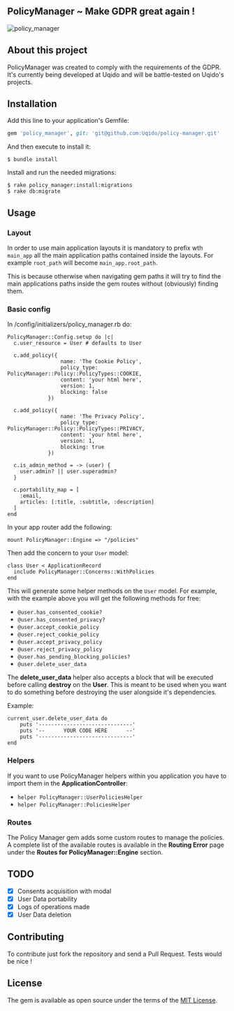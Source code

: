 ## PolicyManager ~ Make GDPR great again !

![policy_manager](https://media.giphy.com/media/14rq7jizqq3oeQ/giphy.gif)

## About this project

PolicyManager was created to comply with the requirements of the GDPR.
It's currently being developed at Uqido and will be battle-tested on Uqido's projects.

## Installation

Add this line to your application's Gemfile:

```ruby
gem 'policy_manager', git: 'git@github.com:Uqido/policy-manager.git'
```

And then execute to install it:

    $ bundle install

Install and run the needed migrations:

    $ rake policy_manager:install:migrations
    $ rake db:migrate

## Usage

### Layout

In order to use main application layouts it is mandatory to prefix wth `main_app` all the main application paths contained
inside the layouts. For example `root_path` will become `main_app.root_path`.

This is because otherwise when navigating gem paths it will try to find the main applications paths inside the gem routes
without (obviously) finding them.

### Basic config

In /config/initializers/policy_manager.rb do:

    PolicyManager::Config.setup do |c|
      c.user_resource = User # defaults to User
    
      c.add_policy({
                     name: 'The Cookie Policy',
                     policy_type: PolicyManager::Policy::PolicyTypes::COOKIE,
                     content: 'your html here',
                     version: 1,
                     blocking: false
                 })
    
      c.add_policy({
                     name: 'The Privacy Policy',
                     policy_type: PolicyManager::Policy::PolicyTypes::PRIVACY,
                     content: 'your html here',
                     version: 1,
                     blocking: true
                 })
       
      c.is_admin_method = -> (user) { 
        user.admin? || user.superadmin?
      } 
      
      c.portability_map = [
        :email,
        articles: [:title, :subtitle, :description]
      ]
    end

In your app router add the following:

    mount PolicyManager::Engine => "/policies"
    
Then add the concern to your `User` model:
    
    class User < ApplicationRecord
      include PolicyManager::Concerns::WithPolicies
    end
    
This will generate some helper methods on the `User` model. For example, with the example above you will
get the following methods for free:

- `@user.has_consented_cookie?`
- `@user.has_consented_privacy?`
- `@user.accept_cookie_policy`
- `@user.reject_cookie_policy`
- `@user.accept_privacy_policy`
- `@user.reject_privacy_policy`
- `@user.has_pending_blocking_policies?`
- `@user.delete_user_data`

The **delete_user_data** helper also accepts a block that will be executed before calling **destroy** on the **User**.
This is meant to be used when you want to do something before destroying the user alongside it's dependencies.

Example:

    current_user.delete_user_data do
        puts '------------------------------'
        puts '--      YOUR CODE HERE      --'
        puts '------------------------------'
    end

### Helpers

If you want to use PolicyManager helpers within you application you have to 
import them in the **ApplicationController**: 

- ` helper PolicyManager::UserPoliciesHelper `
- ` helper PolicyManager::PoliciesHelper `

### Routes

The Policy Manager gem adds some custom routes to manage the policies.
A complete list of the available routes is available in the **Routing Error** page under 
the **Routes for PolicyManager::Engine** section.
## TODO

- [x] Consents acquisition with modal
- [x] User Data portability
- [x] Logs of operations made
- [x] User Data deletion

## Contributing

To contribute just fork the repository and send a Pull Request. Tests would be nice !


## License

The gem is available as open source under the terms of the [MIT License](http://opensource.org/licenses/MIT).
